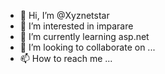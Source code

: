 - 👋 Hi, I’m @Xyznetstar
- 👀 I’m interested in imparare
- 🌱 I’m currently learning asp.net
- 💞️ I’m looking to collaborate on ...
- 📫 How to reach me ...

<!---
Xyznetstar/Xyznetstar is a ✨ special ✨ repository because its `README.md` (this file) appears on your GitHub profile.
You can click the Preview link to take a look at your changes.
--->
